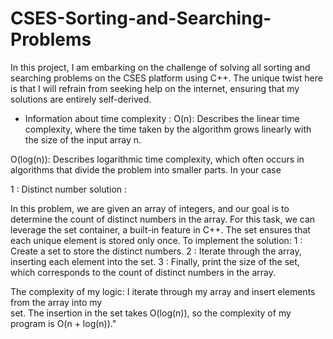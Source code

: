 # CSES-Sorting-and-Searching-Problems
In this project, I am embarking on the challenge of solving all sorting and searching problems on the CSES platform using C++. The unique twist here is that I will refrain from seeking help on the internet, ensuring that my solutions are entirely self-derived.

- Information about time complexity :
O(n): Describes the linear time complexity, where the time taken by the algorithm grows linearly with the size of the input array n.

O(log(n)): Describes logarithmic time complexity, which often occurs in algorithms that divide the problem into smaller parts. In your case

1 : Distinct number solution :
  
  In this problem, we are given an array of integers, and our goal is to determine the count of distinct numbers in the array. For this task, we can leverage the set container, a built-in feature in C++. The set ensures that each unique element is stored only once. To implement the solution:
  1 : Create a set to store the distinct numbers.
  2 : Iterate through the array, inserting each element into the set.
  3 : Finally, print the size of the set, which corresponds to the count of distinct numbers in the array.

  The complexity of my logic: I iterate through my array and insert elements from the array into my     
  set. The insertion in the set takes O(log(n)), so the complexity of my program is O(n + log(n))."

   
